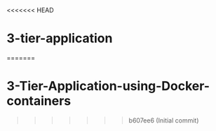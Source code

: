 <<<<<<< HEAD
# 3-tier-application
=======
# 3-Tier-Application-using-Docker-containers
>>>>>>> b607ee6 (Initial commit)
